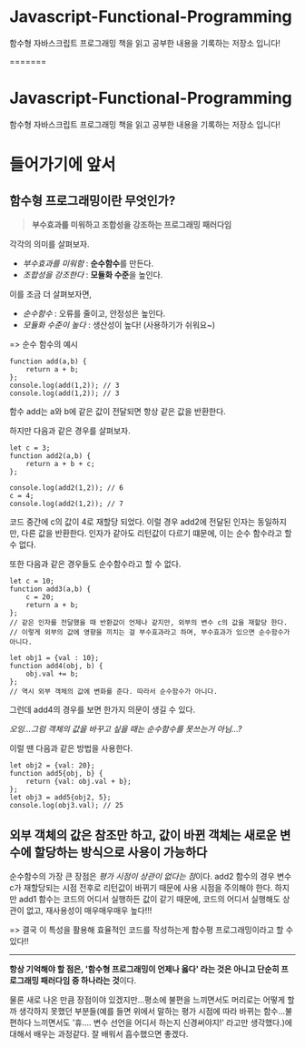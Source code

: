 # Javascript-Functional-Programming
함수형 자바스크립트 프로그래밍 책을 읽고 공부한 내용을 기록하는 저장소 입니다!

=======
# Javascript-Functional-Programming
함수형 자바스크립트 프로그래밍 책을 읽고 공부한 내용을 기록하는 저장소 입니다!

# 들어가기에 앞서
## 함수형 프로그래밍이란 무엇인가?
> **부수효과를 미워하고 조합성을 강조하는 프로그래밍 패러다임**

각각의 의미를 살펴보자.
* *부수효과를 미워함* : **순수함수**를 만든다.
* *조합성을 강조한다* : **모듈화 수준**을 높인다.

이를 조금 더 살펴보자면,
* *순수함수* : 오류를 줄이고, 안정성은 높인다.
* *모듈화 수준이 높다* : 생산성이 높다! (사용하기가 쉬워요~)

=> 순수 함수의 예시
```
function add(a,b) {
	return a + b;
};
console.log(add(1,2)); // 3
console.log(add(1,2)); // 3
```
함수 add는 a와 b에 같은 값이 전달되면 항상 같은 값을 반환한다.

하지만 다음과 같은 경우를 살펴보자.
```
let c = 3;
function add2(a,b) {
	return a + b + c;
};

console.log(add2(1,2)); // 6
c = 4;
console.log(add2(1,2)); // 7
```
코드 중간에 c의 값이 4로 재할당 되었다. 이럴 경우 add2에 전달된 인자는 동일하지만, 다른 값을 반환한다.
인자가 같아도 리턴값이 다르기 떄문에, 이는 순수 함수라고 할 수 없다.

또한 다음과 같은 경우들도 순수함수라고 할 수 없다.
```
let c = 10;
function add3(a,b) {
	c = 20;
	return a + b;
};
// 같은 인자를 전달했을 때 반환값이 언제나 같지만, 외부의 변수 c의 값을 재할당 한다.
// 이렇게 외부의 값에 영향을 끼치는 걸 부수효과라고 하며, 부수효과가 있으면 순수함수가 아니다. 

let obj1 = {val : 10};
function add4(obj, b) {
	obj.val += b;
};
// 역시 외부 객체의 값에 변화를 준다. 따라서 순수함수가 아니다.
```

그런데 add4의 경우를 보면 한가지 의문이 생길 수 있다.

*오잉...그럼 객체의 값을 바꾸고 싶을 때는 순수함수를 못쓰는거 아님...?*

이럴 땐 다음과 같은 방법을 사용한다.
```
let obj2 = {val: 20};
function add5{obj, b} {
	return {val: obj.val + b};
};
let obj3 = add5{obj2, 5};
console.log(obj3.val); // 25
```
외부 객체의 값은 참조만 하고, 값이 바뀐 객체는 새로운 변수에 할당하는 방식으로 사용이 가능하다
---
순수함수의 가장 큰 장점은 *평가 시점이 상관이 없다는 점*이다.
add2 함수의 경우 변수 c가 재할당되는 시점 전후로 리턴값이 바뀌기 때문에 사용 시점을 주의해야 한다.
하지만 add1 함수는 코드의 어디서 실행하든 값이 같기 때문에, 코드의 어디서 실행해도 상관이 없고, 재사용성이 매우매우매우 높다!!!

=> 결국 이 특성을 활용해 효율적인 코드를 작성하는게 함수평 프로그래밍이라고 할 수 있다!!
___

**항상 기억해야 할 점은, '함수형 프로그래밍이 언제나 옳다' 라는 것은 아니고 단순히 프로그래밍 패러다임 중 하나라는 것**이다.

물론 새로 나온 만큼 장점이야 있겠지만...평소에 불편을 느끼면서도 머리로는 어떻게 할까 생각하지 못했던 부분들(예를 들면 위에서 말하는 평가 시점에 따라 바뀌는 함수...불편하다 느끼면서도 '휴.... 변수 선언을 어디서 하는지 신경써야지!' 라고만 생각했다.)에 대해서 배우는 과정같다. 잘 배워서 흡수했으면 좋겠다.

